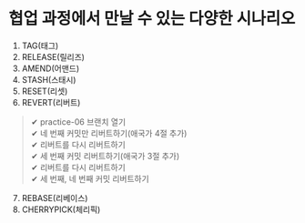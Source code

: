 # 협업 과정에서 만날 수 있는 다양한 시나리오

1. TAG(태그)
2. RELEASE(릴리즈)
3. AMEND(어맨드)
4. STASH(스태시)
5. RESET(리셋)
6. REVERT(리버트)


> ✔ practice-06 브랜치 열기  
> ✔ 네 번째 커밋만 리버트하기(애국가 4절 추가)  
> ✔ 리버트를 다시 리버트하기  
> ✔ 세 번째 커밋 리버트하기(애국가 3절 추가)  
> ✔ 리버트를 다시 리버트하기  
> ✔ 세 번째, 네 번째 커밋 리버트하기  

7. REBASE(리베이스)
8. CHERRYPICK(체리픽)